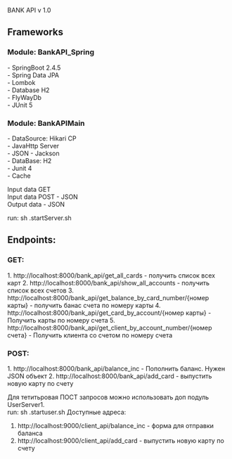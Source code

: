 BANK API v 1.0<br>
<h2>Frameworks</h2>
<h3>Module: BankAPI_Spring</h3>
<p>
 - SpringBoot 2.4.5
<br> - Spring Data JPA
<br> - Lombok
<br> - Database H2
<br> - FlyWayDb
<br> - JUnit 5
</p> 
<h3>Module: BankAPIMain</h3>
<p>
- DataSource: Hikari CP
<br> - JavaHttp Server
<br> - JSON - Jackson
<br> - DataBase: H2
<br> - Junit 4
<br> - Cache
</p>
Input data  GET<br>
Input data POST - JSON<br>
Output data - JSON<br>
<p>run: sh .startServer.sh
<h2>Endpoints:</h2>
<h3>GET:</h3>
1. http://localhost:8000/bank_api/get_all_cards  - получить список всех карт
2. http://localhost:8000/bank_api/show_all_accounts - получить список всех счетов
3. http://localhost:8000/bank_api/get_balance_by_card_number/{номер карты} - получить банас счета по номеру карты
4. http://localhost:8000/bank_api/get_card_by_account/{номер карты} - Получить карты по номеру счета
5. http://localhost:8000/bank_api/get_client_by_account_number/{номер счета} - Получить клиента со счетом по номеру счета
   <br>
<h3>POST:</h3>
1. http://localhost:8000/bank_api/balance_inc - Пополнить баланс. Нужен JSON объект
2. http://localhost:8000/bank_api/add_card - выпустить новую карту по счету
    
Для тетитьровая ПОСТ запросов можно использовать доп подуль UserServer1.<br>
run: sh .startuser.sh
Доступные адреса:
1. http://localhost:9000/client_api/balance_inc - форма для отправки баланса
2. http://localhost:9000/client_api/add_card - выпустить новую карту по счету